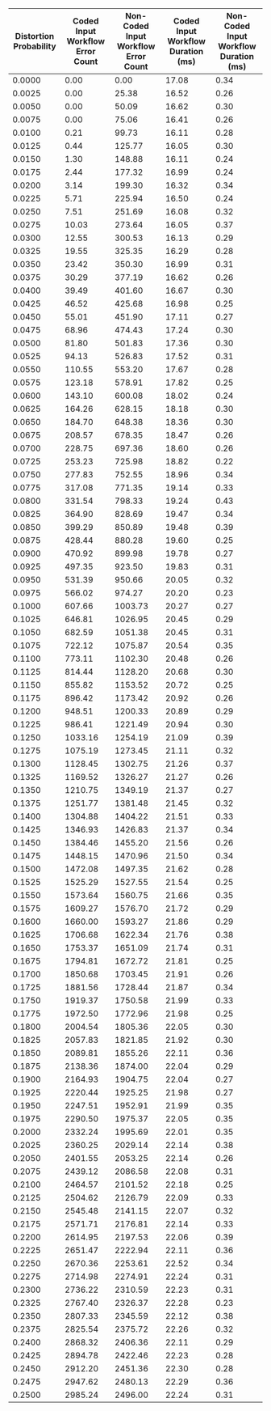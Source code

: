 | Distortion Probability | Coded Input Workflow Error Count | Non-Coded Input Workflow Error Count | Coded Input Workflow Duration (ms) | Non-Coded Input Workflow Duration (ms) |
| ---------------------- | -------------------------------- | ------------------------------------ | ---------------------------------- | -------------------------------------- |
| 0.0000                 | 0.00                             | 0.00                                 | 17.08                              | 0.34                                   |
| 0.0025                 | 0.00                             | 25.38                                | 16.52                              | 0.26                                   |
| 0.0050                 | 0.00                             | 50.09                                | 16.62                              | 0.30                                   |
| 0.0075                 | 0.00                             | 75.06                                | 16.41                              | 0.26                                   |
| 0.0100                 | 0.21                             | 99.73                                | 16.11                              | 0.28                                   |
| 0.0125                 | 0.44                             | 125.77                               | 16.05                              | 0.30                                   |
| 0.0150                 | 1.30                             | 148.88                               | 16.11                              | 0.24                                   |
| 0.0175                 | 2.44                             | 177.32                               | 16.99                              | 0.24                                   |
| 0.0200                 | 3.14                             | 199.30                               | 16.32                              | 0.34                                   |
| 0.0225                 | 5.71                             | 225.94                               | 16.50                              | 0.24                                   |
| 0.0250                 | 7.51                             | 251.69                               | 16.08                              | 0.32                                   |
| 0.0275                 | 10.03                            | 273.64                               | 16.05                              | 0.37                                   |
| 0.0300                 | 12.55                            | 300.53                               | 16.13                              | 0.29                                   |
| 0.0325                 | 19.55                            | 325.35                               | 16.29                              | 0.28                                   |
| 0.0350                 | 23.42                            | 350.30                               | 16.99                              | 0.31                                   |
| 0.0375                 | 30.29                            | 377.19                               | 16.62                              | 0.26                                   |
| 0.0400                 | 39.49                            | 401.60                               | 16.67                              | 0.30                                   |
| 0.0425                 | 46.52                            | 425.68                               | 16.98                              | 0.25                                   |
| 0.0450                 | 55.01                            | 451.90                               | 17.11                              | 0.27                                   |
| 0.0475                 | 68.96                            | 474.43                               | 17.24                              | 0.30                                   |
| 0.0500                 | 81.80                            | 501.83                               | 17.36                              | 0.30                                   |
| 0.0525                 | 94.13                            | 526.83                               | 17.52                              | 0.31                                   |
| 0.0550                 | 110.55                           | 553.20                               | 17.67                              | 0.28                                   |
| 0.0575                 | 123.18                           | 578.91                               | 17.82                              | 0.25                                   |
| 0.0600                 | 143.10                           | 600.08                               | 18.02                              | 0.24                                   |
| 0.0625                 | 164.26                           | 628.15                               | 18.18                              | 0.30                                   |
| 0.0650                 | 184.70                           | 648.38                               | 18.36                              | 0.30                                   |
| 0.0675                 | 208.57                           | 678.35                               | 18.47                              | 0.26                                   |
| 0.0700                 | 228.75                           | 697.36                               | 18.60                              | 0.26                                   |
| 0.0725                 | 253.23                           | 725.98                               | 18.82                              | 0.22                                   |
| 0.0750                 | 277.83                           | 752.55                               | 18.96                              | 0.34                                   |
| 0.0775                 | 317.08                           | 771.35                               | 19.14                              | 0.33                                   |
| 0.0800                 | 331.54                           | 798.33                               | 19.24                              | 0.43                                   |
| 0.0825                 | 364.90                           | 828.69                               | 19.47                              | 0.34                                   |
| 0.0850                 | 399.29                           | 850.89                               | 19.48                              | 0.39                                   |
| 0.0875                 | 428.44                           | 880.28                               | 19.60                              | 0.25                                   |
| 0.0900                 | 470.92                           | 899.98                               | 19.78                              | 0.27                                   |
| 0.0925                 | 497.35                           | 923.50                               | 19.83                              | 0.31                                   |
| 0.0950                 | 531.39                           | 950.66                               | 20.05                              | 0.32                                   |
| 0.0975                 | 566.02                           | 974.27                               | 20.20                              | 0.23                                   |
| 0.1000                 | 607.66                           | 1003.73                              | 20.27                              | 0.27                                   |
| 0.1025                 | 646.81                           | 1026.95                              | 20.45                              | 0.29                                   |
| 0.1050                 | 682.59                           | 1051.38                              | 20.45                              | 0.31                                   |
| 0.1075                 | 722.12                           | 1075.87                              | 20.54                              | 0.35                                   |
| 0.1100                 | 773.11                           | 1102.30                              | 20.48                              | 0.26                                   |
| 0.1125                 | 814.44                           | 1128.20                              | 20.68                              | 0.30                                   |
| 0.1150                 | 855.82                           | 1153.52                              | 20.72                              | 0.25                                   |
| 0.1175                 | 896.42                           | 1173.42                              | 20.92                              | 0.26                                   |
| 0.1200                 | 948.51                           | 1200.33                              | 20.89                              | 0.29                                   |
| 0.1225                 | 986.41                           | 1221.49                              | 20.94                              | 0.30                                   |
| 0.1250                 | 1033.16                          | 1254.19                              | 21.09                              | 0.39                                   |
| 0.1275                 | 1075.19                          | 1273.45                              | 21.11                              | 0.32                                   |
| 0.1300                 | 1128.45                          | 1302.75                              | 21.26                              | 0.37                                   |
| 0.1325                 | 1169.52                          | 1326.27                              | 21.27                              | 0.26                                   |
| 0.1350                 | 1210.75                          | 1349.19                              | 21.37                              | 0.27                                   |
| 0.1375                 | 1251.77                          | 1381.48                              | 21.45                              | 0.32                                   |
| 0.1400                 | 1304.88                          | 1404.22                              | 21.51                              | 0.33                                   |
| 0.1425                 | 1346.93                          | 1426.83                              | 21.37                              | 0.34                                   |
| 0.1450                 | 1384.46                          | 1455.20                              | 21.56                              | 0.26                                   |
| 0.1475                 | 1448.15                          | 1470.96                              | 21.50                              | 0.34                                   |
| 0.1500                 | 1472.08                          | 1497.35                              | 21.62                              | 0.28                                   |
| 0.1525                 | 1525.29                          | 1527.55                              | 21.54                              | 0.25                                   |
| 0.1550                 | 1573.64                          | 1560.75                              | 21.66                              | 0.35                                   |
| 0.1575                 | 1609.27                          | 1576.70                              | 21.72                              | 0.29                                   |
| 0.1600                 | 1660.00                          | 1593.27                              | 21.86                              | 0.29                                   |
| 0.1625                 | 1706.68                          | 1622.34                              | 21.76                              | 0.38                                   |
| 0.1650                 | 1753.37                          | 1651.09                              | 21.74                              | 0.31                                   |
| 0.1675                 | 1794.81                          | 1672.72                              | 21.81                              | 0.25                                   |
| 0.1700                 | 1850.68                          | 1703.45                              | 21.91                              | 0.26                                   |
| 0.1725                 | 1881.56                          | 1728.44                              | 21.87                              | 0.34                                   |
| 0.1750                 | 1919.37                          | 1750.58                              | 21.99                              | 0.33                                   |
| 0.1775                 | 1972.50                          | 1772.96                              | 21.98                              | 0.25                                   |
| 0.1800                 | 2004.54                          | 1805.36                              | 22.05                              | 0.30                                   |
| 0.1825                 | 2057.83                          | 1821.85                              | 21.92                              | 0.30                                   |
| 0.1850                 | 2089.81                          | 1855.26                              | 22.11                              | 0.36                                   |
| 0.1875                 | 2138.36                          | 1874.00                              | 22.04                              | 0.29                                   |
| 0.1900                 | 2164.93                          | 1904.75                              | 22.04                              | 0.27                                   |
| 0.1925                 | 2220.44                          | 1925.25                              | 21.98                              | 0.27                                   |
| 0.1950                 | 2247.51                          | 1952.91                              | 21.99                              | 0.35                                   |
| 0.1975                 | 2290.50                          | 1975.37                              | 22.05                              | 0.35                                   |
| 0.2000                 | 2332.24                          | 1995.69                              | 22.01                              | 0.35                                   |
| 0.2025                 | 2360.25                          | 2029.14                              | 22.14                              | 0.38                                   |
| 0.2050                 | 2401.55                          | 2053.25                              | 22.14                              | 0.26                                   |
| 0.2075                 | 2439.12                          | 2086.58                              | 22.08                              | 0.31                                   |
| 0.2100                 | 2464.57                          | 2101.52                              | 22.18                              | 0.25                                   |
| 0.2125                 | 2504.62                          | 2126.79                              | 22.09                              | 0.33                                   |
| 0.2150                 | 2545.48                          | 2141.15                              | 22.07                              | 0.32                                   |
| 0.2175                 | 2571.71                          | 2176.81                              | 22.14                              | 0.33                                   |
| 0.2200                 | 2614.95                          | 2197.53                              | 22.06                              | 0.39                                   |
| 0.2225                 | 2651.47                          | 2222.94                              | 22.11                              | 0.36                                   |
| 0.2250                 | 2670.36                          | 2253.61                              | 22.52                              | 0.34                                   |
| 0.2275                 | 2714.98                          | 2274.91                              | 22.24                              | 0.31                                   |
| 0.2300                 | 2736.22                          | 2310.59                              | 22.23                              | 0.31                                   |
| 0.2325                 | 2767.40                          | 2326.37                              | 22.28                              | 0.23                                   |
| 0.2350                 | 2807.33                          | 2345.59                              | 22.12                              | 0.38                                   |
| 0.2375                 | 2825.54                          | 2375.72                              | 22.26                              | 0.32                                   |
| 0.2400                 | 2868.32                          | 2406.36                              | 22.11                              | 0.29                                   |
| 0.2425                 | 2894.78                          | 2422.46                              | 22.23                              | 0.28                                   |
| 0.2450                 | 2912.20                          | 2451.36                              | 22.30                              | 0.28                                   |
| 0.2475                 | 2947.62                          | 2480.13                              | 22.29                              | 0.36                                   |
| 0.2500                 | 2985.24                          | 2496.00                              | 22.24                              | 0.31                                   |

